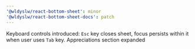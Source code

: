 ```yaml
---
'@wldyslw/react-bottom-sheet': minor
'@wldyslw/react-bottom-sheet-docs': patch
---
```


Keyboard controls introduced: `Esc` key closes sheet, focus persists within it when user uses `Tab` key. Appreciations section expanded

